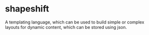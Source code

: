 # shapeshift
A templating language, which can be used to build simple or complex layouts for dynamic content, which can be stored using json.
